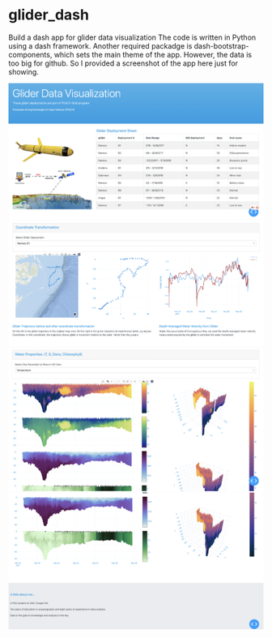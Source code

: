 # glider_dash
Build a dash app for glider data visualization
The code is written in Python using a dash framework. Another required packadge is dash-bootstrap-components, which sets the main theme of the app.
However, the data is too big for github. So I provided a screenshot of the app here just for showing. 

![alt text](https://github.com/luhan93/glider_dash/blob/master/screenshots/Screen%20Shot%202021-05-18%20at%201.11.50%20PM.png?raw=true)
![alt text](https://github.com/luhan93/glider_dash/blob/master/screenshots/Screen%20Shot%202021-05-18%20at%209.17.24%20PM.png?raw=true)
![alt text](https://github.com/luhan93/glider_dash/blob/master/screenshots/Screen%20Shot%202021-05-18%20at%209.17.39%20PM.png?raw=true)
![alt text](https://github.com/luhan93/glider_dash/blob/master/screenshots/Screen%20Shot%202021-05-18%20at%209.17.59%20PM.png?raw=true)

